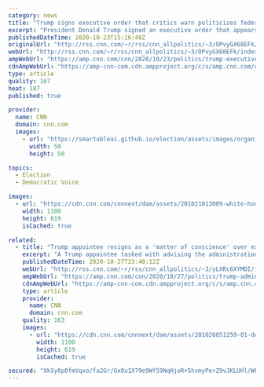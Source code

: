 ```yaml
---
category: news
title: "Trump signs executive order that critics warn politicizes federal career civil service"
excerpt: "President Donald Trump signed an executive order that appears to provide him and his agency appointees more leeway in the hiring and firing of federal employees deemed disloyal, a move that critics say politicizes civil service and could lead to career officials being pushed out for political reasons.\n"
publishedDateTime: 2020-10-23T15:16:48Z
originalUrl: "http://rss.cnn.com/~r/rss/cnn_allpolitics/~3/OPvyGX68EFk/index.html"
webUrl: "http://rss.cnn.com/~r/rss/cnn_allpolitics/~3/OPvyGX68EFk/index.html"
ampWebUrl: "https://amp.cnn.com/cnn/2020/10/23/politics/trump-executive-order-federal-employees/index.html"
cdnAmpWebUrl: "https://amp-cnn-com.cdn.ampproject.org/c/s/amp.cnn.com/cnn/2020/10/23/politics/trump-executive-order-federal-employees/index.html"
type: article
quality: 167
heat: 187
published: true

provider:
  name: CNN
  domain: cnn.com
  images:
    - url: "https://smartableai.github.io/election/assets/images/organizations/cnn.com-50x50.jpg"
      width: 50
      height: 50

topics:
  - Election
  - Democratic Voice

images:
  - url: "https://cdn.cnn.com/cnnnext/dam/assets/201021013009-white-house-1002-super-tease.jpg"
    width: 1100
    height: 619
    isCached: true

related:
  - title: "Trump appointee resigns as a 'matter of conscience' over executive order aimed at civil service"
    excerpt: "A Trump appointee tasked with advising the administration on federal civil servants' pay has resigned over his objections to a new executive order that appears to provide the President more leeway in the hiring and firing of federal employees deemed disloyal.\n    \n"
    publishedDateTime: 2020-10-27T23:40:12Z
    webUrl: "http://rss.cnn.com/~r/rss/cnn_allpolitics/~3/yLXRc6XYMDI/index.html"
    ampWebUrl: "https://amp.cnn.com/cnn/2020/10/27/politics/trump-administration-executive-order-federal-salary-council/index.html"
    cdnAmpWebUrl: "https://amp-cnn-com.cdn.ampproject.org/c/s/amp.cnn.com/cnn/2020/10/27/politics/trump-administration-executive-order-federal-salary-council/index.html"
    type: article
    provider:
      name: CNN
      domain: cnn.com
    quality: 163
    images:
      - url: "https://cdn.cnn.com/cnnnext/dam/assets/201026051259-01-donald-trump-new-hampshire-1025-super-tease.jpg"
        width: 1100
        height: 619
        isCached: true

secured: "XkSy0p0fmVqxo/fa2Gr/Gx0u1X79e9Wf59NqHjoR+5hvmyPe+Z9vJKLUHl/WFop0JDNbS04WXUaa6kd4aXIGU6qL0hAJVg4eY4MB3UPT9dupUQ5xhuqyOzX1JqcrzCM0ijfxOXqCuM39BNxqaKzQiAdQ1zNin6EDNm777euwdkjG6CjkUWfZUEehLMmUBhdN2Ywt/fVe03FxqBV5f19xQGkdMvtqSmp54Z7IG8C0ezbyGVwLj9+u0CVCSRDYxOCmPiyebOzf23ECqzHx6ewEt6pflx39LvjJwMqJIG2rk85KqjGPgaZjg5cGxhcWRkMe/veZiMm2kq+QZisfzOR+fhi6fcHPBt4HZ80u3/pc1Ig=;u9c0aF3UbREfVwTqWOoKXQ=="
---
```


